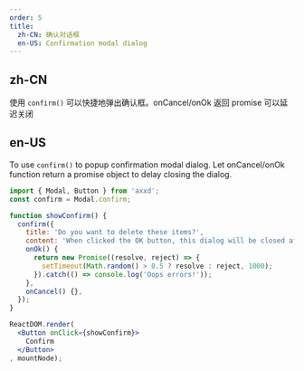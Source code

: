 ```yaml
---
order: 5
title:
  zh-CN: 确认对话框
  en-US: Confirmation modal dialog
---
```


## zh-CN

使用 `confirm()` 可以快捷地弹出确认框。onCancel/onOk 返回 promise 可以延迟关闭

## en-US

To use `confirm()` to popup confirmation modal dialog. Let onCancel/onOk function return a promise object to
delay closing the dialog.

````jsx
import { Modal, Button } from 'axxd';
const confirm = Modal.confirm;

function showConfirm() {
  confirm({
    title: 'Do you want to delete these items?',
    content: 'When clicked the OK button, this dialog will be closed after 1 second',
    onOk() {
      return new Promise((resolve, reject) => {
        setTimeout(Math.random() > 0.5 ? resolve : reject, 1000);
      }).catch(() => console.log('Oops errors!'));
    },
    onCancel() {},
  });
}

ReactDOM.render(
  <Button onClick={showConfirm}>
    Confirm
  </Button>
, mountNode);
````

